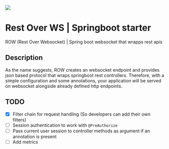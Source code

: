 [![](https://jitpack.io/v/psychogen-labs/spring-rest-over-ws.svg)](https://jitpack.io/#psychogen-labs/spring-rest-over-ws)

# Rest Over WS | Springboot starter
ROW (Rest Over Websocket) | Spring boot websocket that wrapps rest apis

## Description
As the name suggests, ROW creates an websocket endpoint and provides json based protocol that wraps springboot rest controllers. Therefore, with a simple configuration and some annotations, your application will be served on websocket alongside already defined http endpoints.


## TODO

- [x] Filter chain for request handling (So developers can add their own filters)
- [ ] Session authentication to work with `@PreAuthorize`
- [ ] Pass current user session to controller methods as argument if an annotation is present
- [ ] Add metrics
